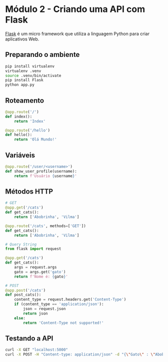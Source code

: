 # Módulo 2 - Criando uma API com Flask

[Flask](https://flask.palletsprojects.com/en/2.2.x/quickstart/) é um micro framework que utiliza a linguagem Python para criar aplicativos Web.

## Preparando o ambiente

```bash
pip install virtualenv
virtualenv .venv
source .venv/bin/activate
pip install Flask
python app.py
```

## Roteamento

```python
@app.route('/')
def index():
    return 'Index'

@app.route('/hello')
def hello():
    return 'Olá Mundo!'
```

## Variáveis

```python
@app.route('/user/<username>')
def show_user_profile(username):
    return f'Usuário {username}'
```

## Métodos HTTP

```python
# GET
@app.get('/cats')
def get_cats():
    return ['Abobrinha', 'Vilma']

@app.route('/cats', methods=['GET'])
def get_cats():
    return ['Abobrinha', 'Vilma']

# Query String
from flask import request

@app.get('/cats')
def get_cats():
    args = request.args
    gato = args.get('gato')
    return f'Nome é: {gato}'

# POST
@app.post('/cats')
def post_cats():
    content_type = request.headers.get('Content-Type')
    if (content_type == 'application/json'):
        json = request.json
        return json
    else:
        return 'Content-Type not supported!'
```

## Testando a API

```bash
curl -X GET "localhost:5000"
curl -X POST -H "Content-type: application/json" -d "{\"Gato\" : \"Abobrinhha\"}" "localhost:5000/cats"
```
